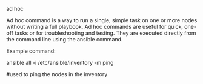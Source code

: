 ad hoc 

Ad hoc command is a way to run a single, simple task on one or more nodes without writing a full playbook. 
Ad hoc commands are useful for quick, one-off tasks or for troubleshooting and testing. 
They are executed directly from the command line using the ansible command.

Example command:

ansible all -i /etc/ansible/inventory -m ping 

#used to ping the nodes in the inventory

